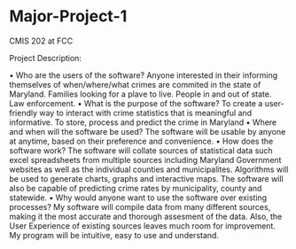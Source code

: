 # Major-Project-1
CMIS 202 at FCC

Project Description:

• Who are the users of the software?
Anyone interested in their informing themselves of when/where/what crimes are commited in the state of Maryland. Families looking for a plave to live. People in and out of state. Law enforcement.
• What is the purpose of the software?
To create a user-friendly way to interact with crime statistics that is meaningful and informative. To store, process and predict the crime in Maryland
• Where and when will the software be used?
The software will be usable by anyone at anytime, based on their preference and convenience.
• How does the software work?
The software will collate sources of statistical data such excel spreadsheets from multiple sources including Maryland Government websites as well as the individual counties and municipalites. Algorithms will be used to generate charts, graphs and interactive maps. The software will also be capable of predicting crime rates by municipality, county and statewide.
• Why would anyone want to use the software over existing processes?
My software will compile data from many different sources, making it the most accurate and thorough assesment of the data. Also, the User Experience of existing sources leaves much room for improvement. My program will be intuitive, easy to use and understand.

